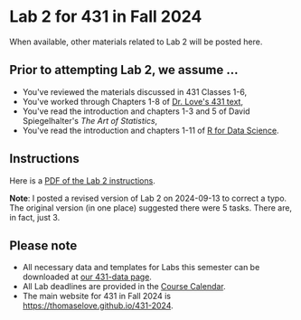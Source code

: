 # Lab 2 for 431 in Fall 2024

When available, other materials related to Lab 2 will be posted here.

## Prior to attempting Lab 2, we assume ...

- You've reviewed the materials discussed in 431 Classes 1-6, 
- You've worked through Chapters 1-8 of [Dr. Love's 431 text](https://thomaselove.github.io/431-book/),
- You've read the introduction and chapters 1-3 and 5 of David Spiegelhalter's *The Art of Statistics*,
- You've read the introduction and chapters 1-11 of [R for Data Science](https://r4ds.hadley.nz/).

## Instructions

Here is a [PDF of the Lab 2 instructions](431-lab2.pdf).

**Note**: I posted a revised version of Lab 2 on 2024-09-13 to correct a typo. The original version (in one place) suggested there were 5 tasks. There are, in fact, just 3.

## Please note

- All necessary data and templates for Labs this semester can be downloaded at [our 431-data page](https://github.com/THOMASELOVE/431-data).
- All Lab deadlines are provided in the [Course Calendar](https://thomaselove.github.io/431-2025/calendar.html).
- The main website for 431 in Fall 2024 is <https://thomaselove.github.io/431-2024>.
